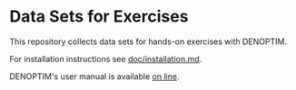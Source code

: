 # Data Sets for Exercises

This repository collects data sets for hands-on exercises with DENOPTIM.

For installation instructions see [doc/installation.md](./doc/installation.md).

DENOPTIM's user manual is available [on line](http://htmlpreview.github.io/?https://github.com/denoptim-project/DENOPTIM/blob/master/doc/user_manual.html).

